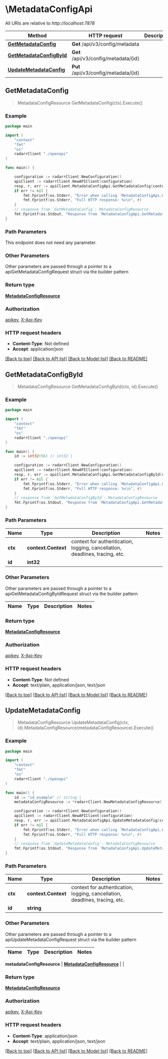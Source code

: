 # \MetadataConfigApi

All URIs are relative to *http://localhost:7878*

Method | HTTP request | Description
------------- | ------------- | -------------
[**GetMetadataConfig**](MetadataConfigApi.md#GetMetadataConfig) | **Get** /api/v3/config/metadata | 
[**GetMetadataConfigById**](MetadataConfigApi.md#GetMetadataConfigById) | **Get** /api/v3/config/metadata/{id} | 
[**UpdateMetadataConfig**](MetadataConfigApi.md#UpdateMetadataConfig) | **Put** /api/v3/config/metadata/{id} | 



## GetMetadataConfig

> MetadataConfigResource GetMetadataConfig(ctx).Execute()



### Example

```go
package main

import (
    "context"
    "fmt"
    "os"
    radarrClient "./openapi"
)

func main() {

    configuration := radarrClient.NewConfiguration()
    apiClient := radarrClient.NewAPIClient(configuration)
    resp, r, err := apiClient.MetadataConfigApi.GetMetadataConfig(context.Background()).Execute()
    if err != nil {
        fmt.Fprintf(os.Stderr, "Error when calling `MetadataConfigApi.GetMetadataConfig``: %v\n", err)
        fmt.Fprintf(os.Stderr, "Full HTTP response: %v\n", r)
    }
    // response from `GetMetadataConfig`: MetadataConfigResource
    fmt.Fprintf(os.Stdout, "Response from `MetadataConfigApi.GetMetadataConfig`: %v\n", resp)
}
```

### Path Parameters

This endpoint does not need any parameter.

### Other Parameters

Other parameters are passed through a pointer to a apiGetMetadataConfigRequest struct via the builder pattern


### Return type

[**MetadataConfigResource**](MetadataConfigResource.md)

### Authorization

[apikey](../README.md#apikey), [X-Api-Key](../README.md#X-Api-Key)

### HTTP request headers

- **Content-Type**: Not defined
- **Accept**: application/json

[[Back to top]](#) [[Back to API list]](../README.md#documentation-for-api-endpoints)
[[Back to Model list]](../README.md#documentation-for-models)
[[Back to README]](../README.md)


## GetMetadataConfigById

> MetadataConfigResource GetMetadataConfigById(ctx, id).Execute()



### Example

```go
package main

import (
    "context"
    "fmt"
    "os"
    radarrClient "./openapi"
)

func main() {
    id := int32(56) // int32 | 

    configuration := radarrClient.NewConfiguration()
    apiClient := radarrClient.NewAPIClient(configuration)
    resp, r, err := apiClient.MetadataConfigApi.GetMetadataConfigById(context.Background(), id).Execute()
    if err != nil {
        fmt.Fprintf(os.Stderr, "Error when calling `MetadataConfigApi.GetMetadataConfigById``: %v\n", err)
        fmt.Fprintf(os.Stderr, "Full HTTP response: %v\n", r)
    }
    // response from `GetMetadataConfigById`: MetadataConfigResource
    fmt.Fprintf(os.Stdout, "Response from `MetadataConfigApi.GetMetadataConfigById`: %v\n", resp)
}
```

### Path Parameters


Name | Type | Description  | Notes
------------- | ------------- | ------------- | -------------
**ctx** | **context.Context** | context for authentication, logging, cancellation, deadlines, tracing, etc.
**id** | **int32** |  | 

### Other Parameters

Other parameters are passed through a pointer to a apiGetMetadataConfigByIdRequest struct via the builder pattern


Name | Type | Description  | Notes
------------- | ------------- | ------------- | -------------


### Return type

[**MetadataConfigResource**](MetadataConfigResource.md)

### Authorization

[apikey](../README.md#apikey), [X-Api-Key](../README.md#X-Api-Key)

### HTTP request headers

- **Content-Type**: Not defined
- **Accept**: text/plain, application/json, text/json

[[Back to top]](#) [[Back to API list]](../README.md#documentation-for-api-endpoints)
[[Back to Model list]](../README.md#documentation-for-models)
[[Back to README]](../README.md)


## UpdateMetadataConfig

> MetadataConfigResource UpdateMetadataConfig(ctx, id).MetadataConfigResource(metadataConfigResource).Execute()



### Example

```go
package main

import (
    "context"
    "fmt"
    "os"
    radarrClient "./openapi"
)

func main() {
    id := "id_example" // string | 
    metadataConfigResource := *radarrClient.NewMetadataConfigResource() // MetadataConfigResource |  (optional)

    configuration := radarrClient.NewConfiguration()
    apiClient := radarrClient.NewAPIClient(configuration)
    resp, r, err := apiClient.MetadataConfigApi.UpdateMetadataConfig(context.Background(), id).MetadataConfigResource(metadataConfigResource).Execute()
    if err != nil {
        fmt.Fprintf(os.Stderr, "Error when calling `MetadataConfigApi.UpdateMetadataConfig``: %v\n", err)
        fmt.Fprintf(os.Stderr, "Full HTTP response: %v\n", r)
    }
    // response from `UpdateMetadataConfig`: MetadataConfigResource
    fmt.Fprintf(os.Stdout, "Response from `MetadataConfigApi.UpdateMetadataConfig`: %v\n", resp)
}
```

### Path Parameters


Name | Type | Description  | Notes
------------- | ------------- | ------------- | -------------
**ctx** | **context.Context** | context for authentication, logging, cancellation, deadlines, tracing, etc.
**id** | **string** |  | 

### Other Parameters

Other parameters are passed through a pointer to a apiUpdateMetadataConfigRequest struct via the builder pattern


Name | Type | Description  | Notes
------------- | ------------- | ------------- | -------------

 **metadataConfigResource** | [**MetadataConfigResource**](MetadataConfigResource.md) |  | 

### Return type

[**MetadataConfigResource**](MetadataConfigResource.md)

### Authorization

[apikey](../README.md#apikey), [X-Api-Key](../README.md#X-Api-Key)

### HTTP request headers

- **Content-Type**: application/json
- **Accept**: text/plain, application/json, text/json

[[Back to top]](#) [[Back to API list]](../README.md#documentation-for-api-endpoints)
[[Back to Model list]](../README.md#documentation-for-models)
[[Back to README]](../README.md)

